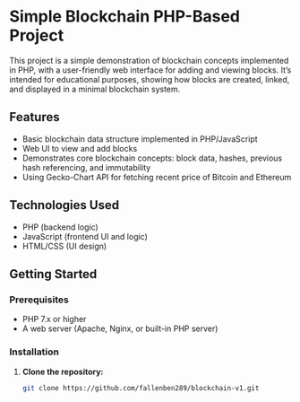 # Simple Blockchain PHP-Based Project

This project is a simple demonstration of blockchain concepts implemented in PHP, with a user-friendly web interface for adding and viewing blocks. It’s intended for educational purposes, showing how blocks are created, linked, and displayed in a minimal blockchain system.

## Features

- Basic blockchain data structure implemented in PHP/JavaScript
- Web UI to view and add blocks
- Demonstrates core blockchain concepts: block data, hashes, previous hash referencing, and immutability
- Using Gecko-Chart API for fetching recent price of Bitcoin and Ethereum

## Technologies Used

- PHP (backend logic)
- JavaScript (frontend UI and logic)
- HTML/CSS (UI design)

## Getting Started

### Prerequisites

- PHP 7.x or higher
- A web server (Apache, Nginx, or built-in PHP server)

### Installation

1. **Clone the repository:**
   ```bash
   git clone https://github.com/fallenben289/blockchain-v1.git

